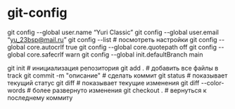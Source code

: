 # git-config
git config --global user.name “Yuri Classic”
git config --global user.email “yu_23bsp@mail.ru”
git config --list # посмотреть настройки
git config --global core.autocrlf true
git config --global core.quotepath off
git config --global core.safecrlf warn
git config --global init.defaultBranch main

git init # инициализация репозитория
git add . # добавить все файлы в track
git commit -m "описание" # сделать коммит
git status # показывает текущий статус
git diff # показывает текущие изменения
git diff --color-words # более развернуто изменения
git checkout . # вернуться к последнему коммиту